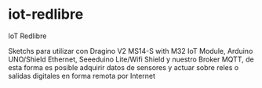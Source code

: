 # iot-redlibre
IoT Redlibre

Sketchs para utilizar con Dragino V2 MS14-S with M32 IoT Module, Arduino UNO/Shield Ethernet, Seeeduino Lite/Wifi Shield y nuestro Broker MQTT, de esta forma es posible adquirir datos de sensores y actuar sobre reles o salidas digitales en forma remota por Internet



